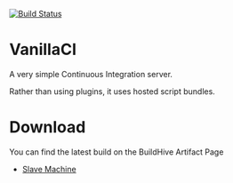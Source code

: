 [![Build Status](https://buildhive.cloudbees.com/job/JoelJ/job/VanillaCI/badge/icon)](https://buildhive.cloudbees.com/job/JoelJ/job/VanillaCI/)

VanillaCI
=========

A very simple Continuous Integration server.

Rather than using plugins, it uses hosted script bundles.

Download
========

You can find the latest build on the BuildHive Artifact Page
* [Slave Machine](https://buildhive.cloudbees.com/job/JoelJ/job/VanillaCI/lastSuccessfulBuild/com.vanillaci$SlaveMachine/)
